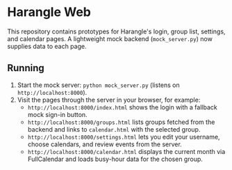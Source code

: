 # Harangle Web

This repository contains prototypes for Harangle's login, group list, settings, and calendar pages. A lightweight mock backend (`mock_server.py`) now supplies data to each page.

## Running

1. Start the mock server: `python mock_server.py` (listens on `http://localhost:8000`).
2. Visit the pages through the server in your browser, for example:
   - `http://localhost:8000/index.html` shows the login with a fallback mock sign-in button.
   - `http://localhost:8000/groups.html` lists groups fetched from the backend and links to `calendar.html` with the selected group.
   - `http://localhost:8000/settings.html` lets you edit your username, choose calendars, and review events from the server.
   - `http://localhost:8000/calendar.html` displays the current month via FullCalendar and loads busy-hour data for the chosen group.
